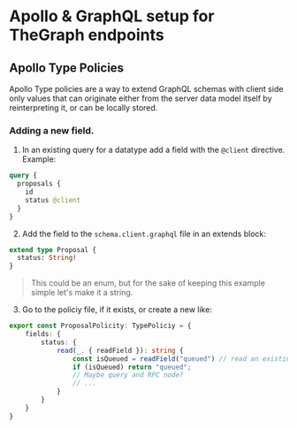 # Apollo & GraphQL setup for TheGraph endpoints

## Apollo Type Policies

Apollo Type policies are a way to extend GraphQL schemas with client side only values that can originate either from the server data model itself by reinterpreting it, or can be locally stored.

### Adding a new field.

1. In an existing query for a datatype add a field with the `@client` directive.
   Example:

```graphql
query {
  proposals {
    id
    status @client
  }
}
```

2. Add the field to the `schema.client.graphql` file in an extends block:

```graphql
extend type Proposal {
  status: String!
}
```

> This could be an enum, but for the sake of keeping this example simple let's make it a string.

3. Go to the policiy file, if it exists, or create a new like:

```typescript
export const ProposalPolicity: TypePoliciy = {
    fields: {
        status: {
            read(_. { readField }): string {
                const isQueued = readField("queued") // read an existing field
                if (isQueued) return "queued";
                // Maybe query and RPC node?
                // ...
            }
        }
    }
}
```
